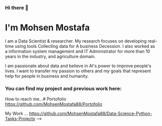### Hi there 👋

# I'm Mohsen Mostafa 

I am a Data Scientist & researcher. My research focuses on developing real-time using tools Collecting data for A business Decession. I also worked as a information system management and IT Administrator for more than 10 years in the industry, and agriculture domain.

I am passionate about data and believe in AI's power to improve people's lives. I want to transfer my passion to others and my goals that represent help for people in business and humanity.

### You can find my project and previous work here:

How to reach me...# Portofolio https://github.com/MohsenMostafa88/Portofolio

My Work ... https://github.com/MohsenMostafa88/Data-Science-Python-Tasks-Projects
-->

